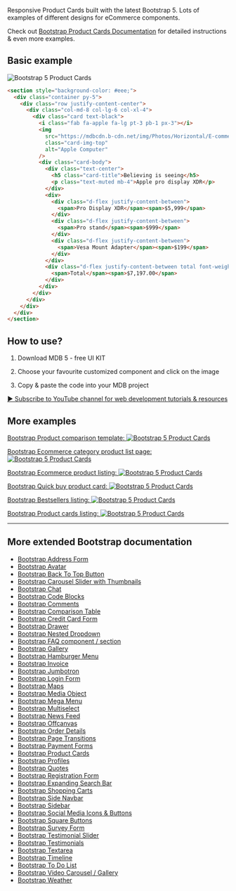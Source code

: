 
Responsive Product Cards built with the latest Bootstrap 5. Lots of examples of different designs for eCommerce components.

Check out [Bootstrap Product Cards Documentation](https://mdbootstrap.com/docs/standard/extended/product-cards/) for detailed instructions & even more examples.

## Basic example

![Bootstrap 5 Product Cards](https://mdbootstrap.com/img/Marketing/github/product-cards/basic.png)

```html
<section style="background-color: #eee;">
  <div class="container py-5">
    <div class="row justify-content-center">
      <div class="col-md-8 col-lg-6 col-xl-4">
        <div class="card text-black">
          <i class="fab fa-apple fa-lg pt-3 pb-1 px-3"></i>
          <img
            src="https://mdbcdn.b-cdn.net/img/Photos/Horizontal/E-commerce/Products/3.webp"
            class="card-img-top"
            alt="Apple Computer"
          />
          <div class="card-body">
            <div class="text-center">
              <h5 class="card-title">Believing is seeing</h5>
              <p class="text-muted mb-4">Apple pro display XDR</p>
            </div>
            <div>
              <div class="d-flex justify-content-between">
                <span>Pro Display XDR</span><span>$5,999</span>
              </div>
              <div class="d-flex justify-content-between">
                <span>Pro stand</span><span>$999</span>
              </div>
              <div class="d-flex justify-content-between">
                <span>Vesa Mount Adapter</span><span>$199</span>
              </div>
            </div>
            <div class="d-flex justify-content-between total font-weight-bold mt-4">
              <span>Total</span><span>$7,197.00</span>
            </div>
          </div>
        </div>
      </div>
    </div>
  </div>
</section>
```

## How to use?

1. Download MDB 5 - free UI KIT

2. Choose your favourite customized component and click on the image

3. Copy & paste the code into your MDB project

[▶️ Subscribe to YouTube channel for web development tutorials & resources](https://www.youtube.com/MDBootstrap?sub_confirmation=1)

## More examples

[Bootstrap Product comparison template:
![Bootstrap 5 Product Cards](https://mdbootstrap.com/img/Marketing/github/product-cards/section-2.png)](https://mdbootstrap.com/docs/standard/extended/product-cards/#section-2)

[Bootstrap Ecommerce category product list page:
![Bootstrap 5 Product Cards](https://mdbootstrap.com/img/Marketing/github/product-cards/section-3.png)](https://mdbootstrap.com/docs/standard/extended/product-cards/#section-3)

[Bootstrap Ecommerce product listing:
![Bootstrap 5 Product Cards](https://mdbootstrap.com/img/Marketing/github/product-cards/section-4.png)](https://mdbootstrap.com/docs/standard/extended/product-cards/#section-4)

[Bootstrap Quick buy product card:
![Bootstrap 5 Product Cards](https://mdbootstrap.com/img/Marketing/github/product-cards/section-5.png)](https://mdbootstrap.com/docs/standard/extended/product-cards/#section-5)

[Bootstrap Bestsellers listing:
![Bootstrap 5 Product Cards](https://mdbootstrap.com/img/Marketing/github/product-cards/section-6.png)](https://mdbootstrap.com/docs/standard/extended/product-cards/#section-6)

[Bootstrap Product cards listing:
![Bootstrap 5 Product Cards](https://mdbootstrap.com/img/Marketing/github/product-cards/section-7.png)](https://mdbootstrap.com/docs/standard/extended/product-cards/#section-7)

___

## More extended Bootstrap documentation

<ul>
<li><a href="https://mdbootstrap.com/docs/standard/extended/bootstrap-address-form/">Bootstrap Address Form</a></li>
<li><a href="https://mdbootstrap.com/docs/standard/extended/avatar/">Bootstrap Avatar</a></li>
<li><a href="https://mdbootstrap.com/docs/standard/extended/back-to-top/">Bootstrap Back To Top Button</a></li>
<li><a href="https://mdbootstrap.com/docs/standard/extended/carousel-with-thumbnails/">Bootstrap Carousel Slider with Thumbnails</a></li>
<li><a href="https://mdbootstrap.com/docs/standard/extended/chat/">Bootstrap Chat</a></li>
<li><a href="https://mdbootstrap.com/docs/standard/extended/code/">Bootstrap Code Blocks</a></li>
<li><a href="https://mdbootstrap.com/docs/standard/extended/comments/">Bootstrap Comments</a></li>
<li><a href="https://mdbootstrap.com/docs/standard/extended/bootstrap-comparison-table/">Bootstrap Comparison Table</a></li>
<li><a href="https://mdbootstrap.com/docs/standard/extended/credit-card/">Bootstrap Credit Card Form</a></li>
<li><a href="https://mdbootstrap.com/docs/standard/extended/drawer/">Bootstrap Drawer</a></li>
<li><a href="https://mdbootstrap.com/docs/standard/extended/dropdown-multilevel/">Bootstrap Nested Dropdown</a></li>
<li><a href="https://mdbootstrap.com/docs/standard/extended/faq/">Bootstrap FAQ component / section</a></li>
<li><a href="https://mdbootstrap.com/docs/standard/extended/gallery/">Bootstrap Gallery</a></li>
<li><a href="https://mdbootstrap.com/docs/standard/extended/hamburger-menu/">Bootstrap Hamburger Menu</a></li>
<li><a href="https://mdbootstrap.com/docs/standard/extended/bootstrap-invoice/">Bootstrap Invoice</a></li>
<li><a href="https://mdbootstrap.com/docs/standard/extended/jumbotron/">Bootstrap Jumbotron</a></li>
<li><a href="https://mdbootstrap.com/docs/standard/extended/login/">Bootstrap Login Form</a></li>
<li><a href="https://mdbootstrap.com/docs/standard/extended/maps/">Bootstrap Maps</a></li>
<li><a href="https://mdbootstrap.com/docs/standard/extended/media-object/">Bootstrap Media Object</a></li>
<li><a href="https://mdbootstrap.com/docs/standard/extended/mega-menu/">Bootstrap Mega Menu</a></li> 
<li><a href="https://mdbootstrap.com/docs/standard/extended/multiselect/">Bootstrap Multiselect</a></li> 
<li><a href="https://mdbootstrap.com/docs/standard/extended/news-feed/">Bootstrap News Feed</a></li> 
<li><a href="https://mdbootstrap.com/docs/standard/extended/offcanvas/">Bootstrap Offcanvas</a></li> 
<li><a href="https://mdbootstrap.com/docs/standard/extended/order-details/">Bootstrap Order Details</a></li> 
<li><a href="https://mdbootstrap.com/docs/standard/extended/page-transitions/">Bootstrap Page Transitions</a></li> 
<li><a href="https://mdbootstrap.com/docs/standard/extended/payment-forms/">Bootstrap Payment Forms</a></li> 
<li><a href="https://mdbootstrap.com/docs/standard/extended/product-cards/">Bootstrap Product Cards</a></li> 
<li><a href="https://mdbootstrap.com/docs/standard/extended/profiles/">Bootstrap Profiles</a></li>  
<li><a href="https://mdbootstrap.com/docs/standard/extended/quotes/">Bootstrap Quotes</a></li> 
<li><a href="https://mdbootstrap.com/docs/standard/extended/registration/">Bootstrap Registration Form</a></li> 
<li><a href="https://mdbootstrap.com/docs/standard/extended/search-expanding/">Bootstrap Expanding Search Bar</a></li> 
<li><a href="https://mdbootstrap.com/docs/standard/extended/shopping-carts/">Bootstrap Shopping Carts</a></li> 
<li><a href="https://mdbootstrap.com/docs/standard/extended/side-navbar/">Bootstrap Side Navbar</a></li>  
<li><a href="https://mdbootstrap.com/docs/standard/extended/sidebar/">Bootstrap Sidebar</a></li>  
<li><a href="https://mdbootstrap.com/docs/standard/extended/social-media/">Bootstrap Social Media Icons & Buttons</a></li>  
<li><a href="https://mdbootstrap.com/docs/standard/extended/square-buttons/">Bootstrap Square Buttons</a></li>  
<li><a href="https://mdbootstrap.com/docs/standard/extended/bootstrap-survey-form/">Bootstrap Survey Form</a></li>  
<li><a href="https://mdbootstrap.com/docs/standard/extended/testimonial-slider/">Bootstrap Testimonial Slider</a></li>  
<li><a href="https://mdbootstrap.com/docs/standard/extended/testimonials/">Bootstrap Testimonials</a></li>  
<li><a href="https://mdbootstrap.com/docs/standard/extended/textarea/">Bootstrap Textarea</a></li>  
<li><a href="https://mdbootstrap.com/docs/standard/extended/timeline/">Bootstrap Timeline</a></li>  
<li><a href="https://mdbootstrap.com/docs/standard/extended/to-do-list/">Bootstrap To Do List</a></li>  
<li><a href="https://mdbootstrap.com/docs/standard/extended/video-carousel/">Bootstrap Video Carousel / Gallery</a></li>  
<li><a href="https://mdbootstrap.com/docs/standard/extended/weather/">Bootstrap Weather</a></li>  
</ul>

